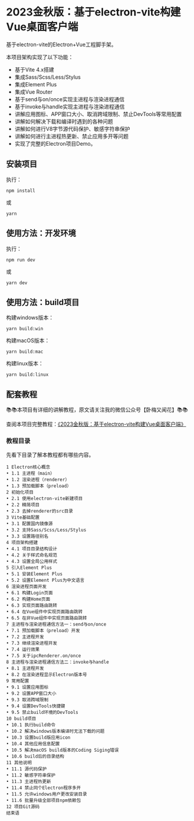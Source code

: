 # 2023金秋版：基于electron-vite构建Vue桌面客户端

基于electron-vite的Electron+Vue工程脚手架。

本项目架构实现了以下功能：

- 基于Vite 4.x搭建
- 集成Sass/Scss/Less/Stylus
- 集成Element Plus
- 集成Vue Router
- 基于send与on/once实现主进程与渲染进程通信
- 基于invoke与handle实现主进程与渲染进程通信
- 讲解应用图标、APP窗口大小、取消跨域限制、禁止DevTools等常用配置
- 讲解如何解决下载和编译时遇到的各种问题
- 讲解如何进行V8字节源代码保护、敏感字符串保护
- 讲解如何进行主进程热更新、禁止应用多开等问题
- 实现了完整的Electron项目Demo。


## 安装项目
执行：
```
npm install
```
或
```
yarn
```

## 使用方法：开发环境

执行：
```
npm run dev
```
或
```
yarn dev
```

## 使用方法：build项目

构建windows版本：
```
yarn build:win
```

构建macOS版本：
```
yarn build:mac
```

构建linux版本：
```
yarn build:linux
```

## 配套教程

📚📚本项目有详细的讲解教程，原文请关注我的微信公众号【卧梅又闻花】📚📚

查阅本项目完整教程：[《2023金秋版：基于electron-vite构建Vue桌面客户端》](https://mp.weixin.qq.com/s/7EMjVSZAEyz6dmrO5Vs8YA)

### 教程目录

先看下目录了解本教程都有哪些内容。

```
1 Electron核心概念
• 1.1 主进程（main）
• 1.2 渲染进程（renderer）
• 1.3 预加载脚本（preload）
2 初始化项目
• 2.1 使用electron-vite新建项目
• 2.2 精简项目
• 2.3 去掉renderer的src目录
3 Vite基础配置
• 3.1 配置国内镜像源
• 3.2 支持Sass/Scss/Less/Stylus
• 3.3 设置路径别名
4 项目架构搭建
• 4.1 项目目录结构设计
• 4.2 关于样式命名规范
• 4.3 设置全局公用样式
5 引入Element Plus
• 5.1 安装Element Plus
• 5.2 设置Element Plus为中文语言
6 渲染进程页面开发
• 6.1 构建Login页面
• 6.2 构建Home页面
• 6.3 实现页面路由跳转
• 6.4 在Vue组件中实现页面路由跳转
• 6.5 在非Vue组件中实现页面路由跳转
7 主进程与渲染进程通信方法一：send与on/once
• 7.1 预加载脚本（preload）开发
• 7.2 主进程开发
• 7.3 继续渲染进程开发
• 7.4 运行效果
• 7.5 关于ipcRenderer.on/once
8 主进程与渲染进程通信方法二：invoke与handle
• 8.1 主进程开发
• 8.2 在渲染进程显示Electron版本号
9 常用配置
• 9.1 设置应用图标
• 9.2 设置APP窗口大小
• 9.3 取消跨域限制
• 9.4 设置DevTools快捷键
• 9.5 禁止build环境的DevTools
10 build项目
• 10.1 执行build命令
• 10.2 解决windows版本编译时无法下载的问题
• 10.3 设置build版应用icon
• 10.4 其他应用信息配置
• 10.5 解决macOS build版本的Coding Siging错误
• 10.6 build后的目录结构
11 其他说明
• 11.1 源代码保护
• 11.2 敏感字符串保护
• 11.3 主进程热更新
• 11.4 禁止同个Electron程序多开
• 11.5 允许windows用户更改安装目录
• 11.6 批量升级全部项目npm依赖包
12 项目Git源码
结束语
```
